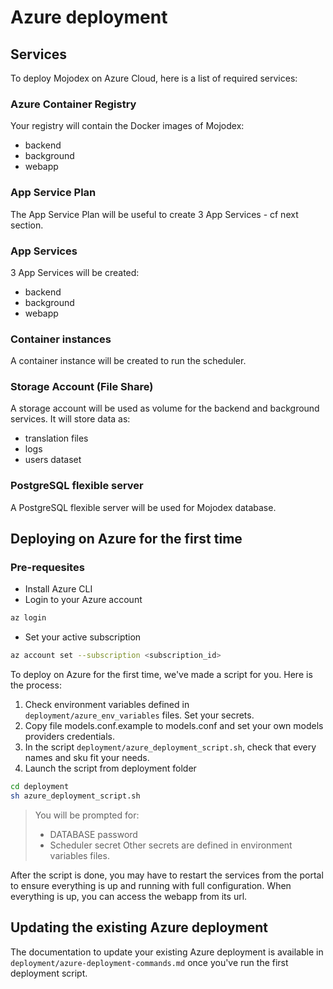 # Azure deployment

## Services
To deploy Mojodex on Azure Cloud, here is a list of required services:

### Azure Container Registry
Your registry will contain the Docker images of Mojodex:
- backend
- background
- webapp

### App Service Plan
The App Service Plan will be useful to create 3 App Services - cf next section.

### App Services
3 App Services will be created:
- backend
- background
- webapp

### Container instances
A container instance will be created to run the scheduler.

### Storage Account (File Share)
A storage account will be used as volume for the backend and background services.
It will store data as:
- translation files
- logs
- users dataset

### PostgreSQL flexible server
A PostgreSQL flexible server will be used for Mojodex database.

## Deploying on Azure for the first time

### Pre-requesites
- Install Azure CLI
- Login to your Azure account
```bash
az login
```
- Set your active subscription
```bash
az account set --subscription <subscription_id>
```

To deploy on Azure for the first time, we've made a script for you. Here is the process:

1. Check environment variables defined in `deployment/azure_env_variables` files. Set your secrets.
2. Copy file models.conf.example to models.conf and set your own models providers credentials.
3. In the script `deployment/azure_deployment_script.sh`, check that every names and sku fit your needs.
4. Launch the script from deployment folder
```bash
cd deployment
sh azure_deployment_script.sh
```

> You will be prompted for: 
> - DATABASE password
> - Scheduler secret
> Other secrets are defined in environment variables files.

After the script is done, you may have to restart the services from the portal to ensure everything is up and running with full configuration.
When everything is up, you can access the webapp from its url.

## Updating the existing Azure deployment
The documentation to update your existing Azure deployment is available in `deployment/azure-deployment-commands.md` once you've run the first deployment script.